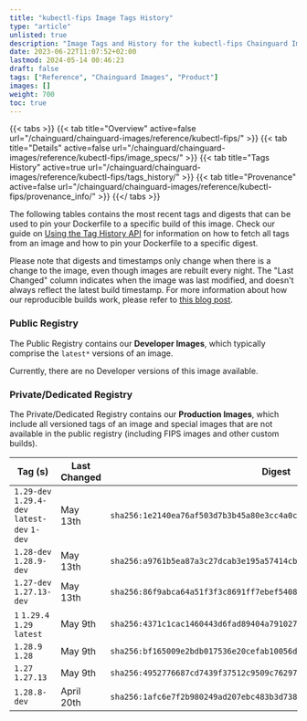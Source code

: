 ```yaml
---
title: "kubectl-fips Image Tags History"
type: "article"
unlisted: true
description: "Image Tags and History for the kubectl-fips Chainguard Image"
date: 2023-06-22T11:07:52+02:00
lastmod: 2024-05-14 00:46:23
draft: false
tags: ["Reference", "Chainguard Images", "Product"]
images: []
weight: 700
toc: true
---
```


{{< tabs >}}
{{< tab title="Overview" active=false url="/chainguard/chainguard-images/reference/kubectl-fips/" >}}
{{< tab title="Details" active=false url="/chainguard/chainguard-images/reference/kubectl-fips/image_specs/" >}}
{{< tab title="Tags History" active=true url="/chainguard/chainguard-images/reference/kubectl-fips/tags_history/" >}}
{{< tab title="Provenance" active=false url="/chainguard/chainguard-images/reference/kubectl-fips/provenance_info/" >}}
{{</ tabs >}}

The following tables contains the most recent tags and digests that can be used to pin your Dockerfile to a specific build of this image. Check our guide on [Using the Tag History API](/chainguard/chainguard-images/using-the-tag-history-api/) for information on how to fetch all tags from an image and how to pin your Dockerfile to a specific digest.

Please note that digests and timestamps only change when there is a change to the image, even though images are rebuilt every night. The "Last Changed" column indicates when the image was last modified, and doesn't always reflect the latest build timestamp. For more information about how our reproducible builds work, please refer to [this blog post](https://www.chainguard.dev/unchained/reproducing-chainguards-reproducible-image-builds).

### Public Registry
The Public Registry contains our **Developer Images**, which typically comprise the `latest*` versions of an image.

Currently, there are no Developer versions of this image available.

### Private/Dedicated Registry
The Private/Dedicated Registry contains our **Production Images**, which include all versioned tags of an image and special images that are not available in the public registry (including FIPS images and other custom builds).

| Tag (s)                                       | Last Changed | Digest                                                                    |
|-----------------------------------------------|--------------|---------------------------------------------------------------------------|
|  `1.29-dev` `1.29.4-dev` `latest-dev` `1-dev` | May 13th     | `sha256:1e2140ea76af503d7b3b45a80e3cc4a0c9f34804a17b57fd9f990f79240580a1` |
|  `1.28-dev` `1.28.9-dev`                      | May 13th     | `sha256:a9761b5ea87a3c27dcab3e195a57414cb67858ba8b0c46dec8dd644982bdf5e1` |
|  `1.27-dev` `1.27.13-dev`                     | May 13th     | `sha256:86f9abca64a51f3f3c8691ff7ebef5408705b550e95e822124f43ec0661900d2` |
|  `1` `1.29.4` `1.29` `latest`                 | May 9th      | `sha256:4371c1cac1460443d6fad89404a7910276a8a1015cb1cf2a25fa764938cee504` |
|  `1.28.9` `1.28`                              | May 9th      | `sha256:bf165009e2bdb017536e20cefab10056d4505e3e85dd4f414919e1a78b0291eb` |
|  `1.27` `1.27.13`                             | May 9th      | `sha256:4952776687cd7439f37512c9509c76297d420a6c84000b6a7f285b37059c4cae` |
|  `1.28.8-dev`                                 | April 20th   | `sha256:1afc6e7f2b980249ad207ebc483b3d738111727d60c18047529c25265ea7813d` |

